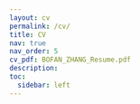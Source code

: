 ```yaml
---
layout: cv
permalink: /cv/
title: CV
nav: true
nav_order: 5
cv_pdf: BOFAN_ZHANG_Resume.pdf
description: 
toc:
  sidebar: left
---
```

